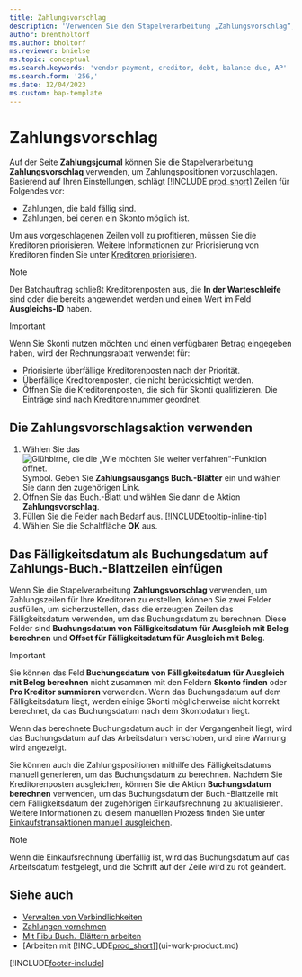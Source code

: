```yaml
---
title: Zahlungsvorschlag
description: 'Verwenden Sie den Stapelverarbeitung „Zahlungsvorschlag“, um Zahlungszeilen für Ihre Kreditoren basierend auf Fälligkeitsterminen und Skonti zu erstellen.'
author: brentholtorf
ms.author: bholtorf
ms.reviewer: bnielse
ms.topic: conceptual
ms.search.keywords: 'vendor payment, creditor, debt, balance due, AP'
ms.search.form: '256,'
ms.date: 12/04/2023
ms.custom: bap-template
---
```

# Zahlungsvorschlag

Auf der Seite **Zahlungsjournal** können Sie die Stapelverarbeitung **Zahlungsvorschlag** verwenden, um Zahlungspositionen vorzuschlagen. Basierend auf Ihren Einstellungen, schlägt [!INCLUDE [prod_short](includes/prod_short.md)] Zeilen für Folgendes vor:

- Zahlungen, die bald fällig sind.
- Zahlungen, bei denen ein Skonto möglich ist.

Um aus vorgeschlagenen Zeilen voll zu profitieren, müssen Sie die Kreditoren priorisieren. Weitere Informationen zur Priorisierung von Kreditoren finden Sie unter [Kreditoren priorisieren](purchasing-how-prioritize-vendors.md).  

> [!NOTE]  
> Der Batchauftrag schließt Kreditorenposten aus, die **In der Warteschleife** sind oder die bereits angewendet werden und einen Wert im Feld **Ausgleichs-ID** haben.  

> [!IMPORTANT]  
> Wenn Sie Skonti nutzen möchten und einen verfügbaren Betrag eingegeben haben, wird der Rechnungsrabatt verwendet für:  
>
> * Priorisierte überfällige Kreditorenposten nach der Priorität.
> * Überfällige Kreditorenposten, die nicht berücksichtigt werden.  
> * Öffnen Sie die Kreditorenposten, die sich für Skonti qualifizieren. Die Einträge sind nach Kreditorennummer geordnet.  

## Die Zahlungsvorschlagsaktion verwenden

1. Wählen Sie das ![Glühbirne, die die „Wie möchten Sie weiter verfahren“-Funktion öffnet.](media/ui-search/search_small.png "Sagen Sie mir, was Sie tun möchten") Symbol. Geben Sie **Zahlungsausgangs Buch.-Blätter** ein und wählen Sie dann den zugehörigen Link.  
2. Öffnen Sie das Buch.-Blatt und wählen Sie dann die Aktion **Zahlungsvorschlag**.  
3. Füllen Sie die Felder nach Bedarf aus. [!INCLUDE[tooltip-inline-tip](includes/tooltip-inline-tip_md.md)]  
4. Wählen Sie die Schaltfläche **OK** aus.  

## Das Fälligkeitsdatum als Buchungsdatum auf Zahlungs-Buch.-Blattzeilen einfügen

Wenn Sie die Stapelverarbeitung **Zahlungsvorschlag** verwenden, um Zahlungszeilen für Ihre Kreditoren zu erstellen, können Sie zwei Felder ausfüllen, um sicherzustellen, dass die erzeugten Zeilen das Fälligkeitsdatum verwenden, um das Buchungsdatum zu berechnen. Diese Felder sind **Buchungsdatum von Fälligkeitsdatum für Ausgleich mit Beleg berechnen** und **Offset für Fälligkeitsdatum für Ausgleich mit Beleg**.  

> [!IMPORTANT]  
> Sie können das Feld **Buchungsdatum von Fälligkeitsdatum für Ausgleich mit Beleg berechnen** nicht zusammen mit den Feldern **Skonto finden** oder **Pro Kreditor summieren** verwenden. Wenn das Buchungsdatum auf dem Fälligkeitsdatum liegt, werden einige Skonti möglicherweise nicht korrekt berechnet, da das Buchungsdatum nach dem Skontodatum liegt.  

Wenn das berechnete Buchungsdatum auch in der Vergangenheit liegt, wird das Buchungsdatum auf das Arbeitsdatum verschoben, und eine Warnung wird angezeigt.  

Sie können auch die Zahlungspositionen mithilfe des Fälligkeitsdatums manuell generieren, um das Buchungsdatum zu berechnen. Nachdem Sie Kreditorenposten ausgleichen, können Sie die Aktion **Buchungsdatum berechnen** verwenden, um das Buchungsdatum der Buch.-Blattzeile mit dem Fälligkeitsdatum der zugehörigen Einkaufsrechnung zu aktualisieren. Weitere Informationen zu diesem manuellen Prozess finden Sie unter [Einkaufstransaktionen manuell ausgleichen](payables-how-apply-purchase-transactions-manually.md).  

> [!NOTE]  
> Wenn die Einkaufsrechnung überfällig ist, wird das Buchungsdatum auf das Arbeitsdatum festgelegt, und die Schrift auf der Zeile wird zu rot geändert.  

## Siehe auch

- [Verwalten von Verbindlichkeiten](payables-manage-payables.md)  
- [Zahlungen vornehmen](payables-make-payments.md)  
- [Mit Fibu Buch.-Blättern arbeiten](ui-work-general-journals.md)  
- [Arbeiten mit [!INCLUDE[prod_short](includes/prod_short.md)]](ui-work-product.md)  

[!INCLUDE[footer-include](includes/footer-banner.md)]
